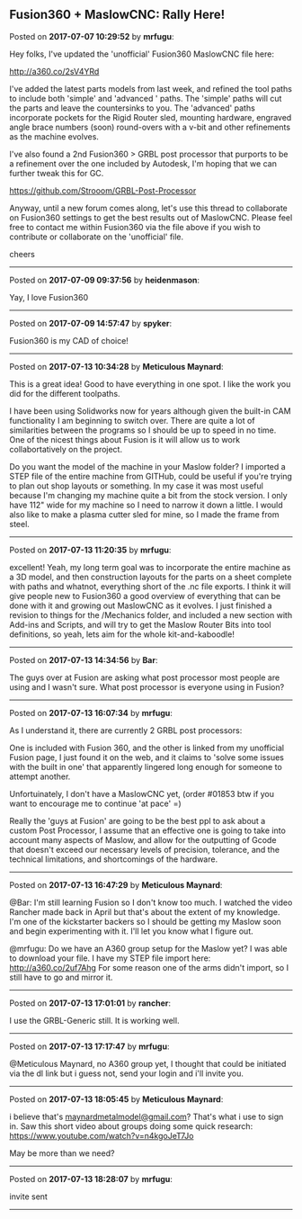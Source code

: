## Fusion360 + MaslowCNC: Rally Here!
Posted on **2017-07-07 10:29:52** by **mrfugu**:

Hey folks,  I've updated the 'unofficial' Fusion360 MaslowCNC file here: 



http://a360.co/2sV4YRd



I've added the latest parts models from last week, and refined the tool paths to include both 'simple' and 'advanced ' paths. The 'simple' paths will cut the parts and leave the countersinks to you. The 'advanced' paths incorporate pockets for the Rigid Router sled, mounting hardware, engraved angle brace numbers (soon) round-overs with a v-bit and other refinements as the machine evolves.



I've also found a 2nd Fusion360 > GRBL post processor that purports to be a refinement over the one included by Autodesk, I'm hoping that we can further tweak this for GC. 



https://github.com/Strooom/GRBL-Post-Processor



Anyway, until a new forum comes along, let's use this thread to collaborate on Fusion360 settings to get the best results out of MaslowCNC.  Please feel free to contact me within Fusion360 via the file above if you wish to contribute or collaborate on the 'unofficial' file. 



cheers

---

Posted on **2017-07-09 09:37:56** by **heidenmason**:

Yay, I love Fusion360

---

Posted on **2017-07-09 14:57:47** by **spyker**:

Fusion360 is my CAD of choice!

---

Posted on **2017-07-13 10:34:28** by **Meticulous Maynard**:

This is a great idea! Good to have everything in one spot. I like the work you did for the different toolpaths.



I have been using Solidworks now for years although given the built-in CAM functionality I am beginning to switch over. There are quite a lot of similarities between the programs so I should be up to speed in no time. One of the nicest things about Fusion is it will allow us to work collabortatively on the project.



Do you want the model of the machine in your Maslow folder? I imported a STEP file of the entire machine from GITHub, could be useful if you're trying to plan out shop layouts or something. In my case it was most useful because I'm changing my machine quite a bit from the stock version. I only have 112" wide for my machine so I need to narrow it down a little. I would also like to make a plasma cutter sled for mine, so I made the frame from steel.

---

Posted on **2017-07-13 11:20:35** by **mrfugu**:

excellent! Yeah, my long term goal was to incorporate the entire machine as a 3D model, and then construction layouts for the parts on a sheet complete with paths and whatnot, everything short of the .nc file exports. I think it will give people new to Fusion360 a good overview of everything that can be done with it and growing out MaslowCNC as it evolves. I just finished a revision to things for the /Mechanics folder, and included a new section with Add-ins and Scripts, and will try to get the Maslow Router Bits into tool definitions, so yeah, lets aim for the whole kit-and-kaboodle!

---

Posted on **2017-07-13 14:34:56** by **Bar**:

The guys over at Fusion are asking what post processor most people are using and I wasn't sure. What post processor is everyone using in Fusion?

---

Posted on **2017-07-13 16:07:34** by **mrfugu**:

As I understand it, there are currently 2 GRBL post processors: 



One is included with Fusion 360, and the other is linked from my unofficial Fusion page, I just found it on the web, and it claims to 'solve some issues with the built in one' that apparently lingered long enough for someone to attempt another.  



Unfortuinately, I don't have a MaslowCNC yet, (order #01853 btw if you want to encourage me to continue 'at pace' =) 



Really the 'guys at Fusion' are going to be the best ppl to ask about a custom Post Processor,  I assume that an effective one is going to take into account many aspects of Maslow, and allow for the outputting of Gcode that doesn't exceed our necessary levels of precision, tolerance, and the technical limitations, and shortcomings of the hardware.

---

Posted on **2017-07-13 16:47:29** by **Meticulous Maynard**:

@Bar: I'm still learning Fusion so I don't know too much. I watched the video Rancher made back in April but that's about the extent of my knowledge. I'm one of the kickstarter backers so I should be getting my Maslow soon and begin experimenting with it. I'll let you know what I figure out.



@mrfugu: Do we have an A360 group setup for the Maslow yet? I was able to download your file. I have my STEP file import here: http://a360.co/2uf7Ahg For some reason one of the arms didn't import, so I still have to go and mirror it.

---

Posted on **2017-07-13 17:01:01** by **rancher**:

I use the GRBL-Generic still.  It is working well.

---

Posted on **2017-07-13 17:17:47** by **mrfugu**:

@Meticulous Maynard, no A360 group yet, I thought that could be initiated via the dl link but i guess not, send your login and i'll invite you.

---

Posted on **2017-07-13 18:05:45** by **Meticulous Maynard**:

i believe that's maynardmetalmodel@gmail.com? That's what i use to sign in. Saw this short video about groups doing some quick research: https://www.youtube.com/watch?v=n4kgoJeT7Jo 

May be more than we need?

---

Posted on **2017-07-13 18:28:07** by **mrfugu**:

invite sent

---

